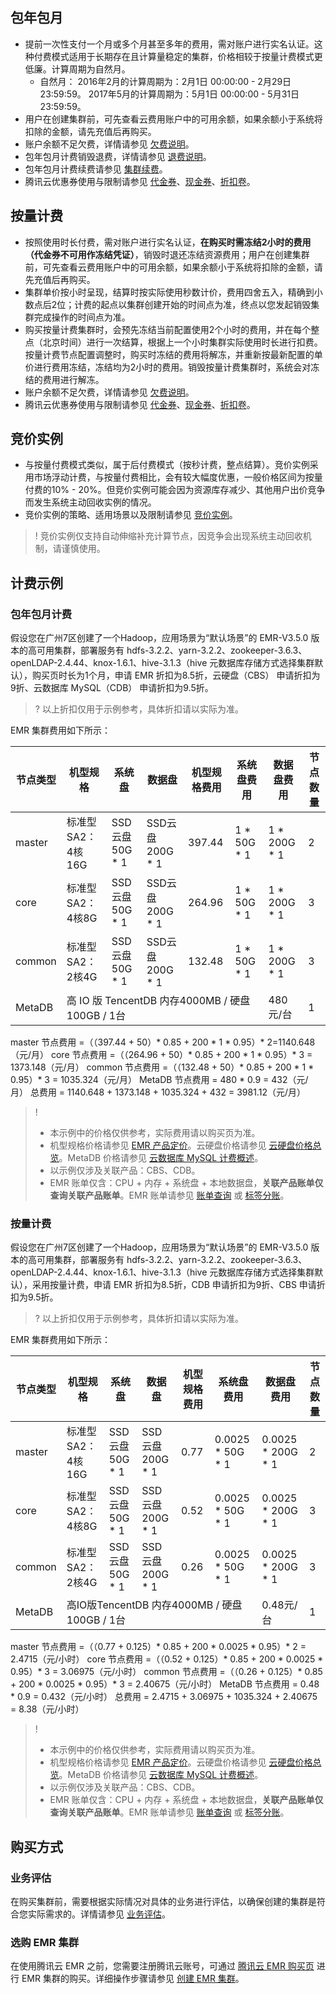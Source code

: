 ## 包年包月
- 提前一次性支付一个月或多个月甚至多年的费用，需对账户进行实名认证。这种付费模式适用于长期存在且计算量稳定的集群，价格相较于按量计费模式更低廉。计算周期为自然月。
	- 自然月：
	2016年2月的计算周期为：2月1日 00:00:00 - 2月29日 23:59:59。
	2017年5月的计算周期为：5月1日 00:00:00 - 5月31日 23:59:59。
- 用户在创建集群前，可先查看云费用账户中的可用余额，如果余额小于系统将扣除的金额，请先充值后再购买。
- 账户余额不足欠费，详情请参见 [欠费说明](https://cloud.tencent.com/document/product/589/37897)。
- 包年包月计费销毁退费，详情请参见 [退费说明](https://cloud.tencent.com/document/product/589/10981)。
- 包年包月计费续费请参见 [集群续费](https://cloud.tencent.com/document/product/589/44851)。
- 腾讯云优惠券使用与限制请参见 [代金券](https://cloud.tencent.com/document/product/555/7428)、[现金券](https://cloud.tencent.com/document/product/555/68605)、[折扣卷](https://cloud.tencent.com/document/product/555/70603)。

## 按量计费
- 按照使用时长付费，需对账户进行实名认证，**在购买时需冻结2小时的费用（代金券不可用作冻结凭证）**，销毁时退还冻结资源费用；用户在创建集群前，可先查看云费用账户中的可用余额，如果余额小于系统将扣除的金额，请先充值后再购买。
- 集群单价按小时呈现，结算时按实际使用秒数计价，费用四舍五入，精确到小数点后2位；计费的起点以集群创建开始的时间点为准，终点以您发起销毁集群完成操作的时间点为准。
- 购买按量计费集群时，会预先冻结当前配置使用2个小时的费用，并在每个整点（北京时间）进行一次结算，根据上一个小时集群实际使用时长进行扣费。按量计费节点配置调整时，购买时冻结的费用将解冻，并重新按最新配置的单价进行费用冻结，冻结均为2小时的费用。销毁按量计费集群时，系统会对冻结的费用进行解冻。
- 账户余额不足欠费，详情请参见 [欠费说明](https://cloud.tencent.com/document/product/589/37897)。
- 腾讯云优惠券使用与限制请参见 [代金券](https://cloud.tencent.com/document/product/555/7428)、[现金券](https://cloud.tencent.com/document/product/555/68605)、[折扣卷](https://cloud.tencent.com/document/product/555/70603)。

## 竞价实例
- 与按量付费模式类似，属于后付费模式（按秒计费，整点结算）。竞价实例采用市场浮动计费，与按量付费相比，会有较大幅度优惠，一般价格区间为按量付费的10% - 20%。但竞价实例可能会因为资源库存减少、其他用户出价竞争而发生系统主动回收实例的情况。
- 竞价实例的策略、适用场景以及限制请参见 [竞价实例](https://cloud.tencent.com/document/product/213/17816)。

>! 竞价实例仅支持自动伸缩补充计算节点，因竞争会出现系统主动回收机制，请谨慎使用。
>

## 计费示例
### 包年包月计费
假设您在广州7区创建了一个Hadoop，应用场景为“默认场景”的 EMR-V3.5.0 版本的高可用集群，部署服务有 hdfs-3.2.2、yarn-3.2.2、zookeeper-3.6.3、openLDAP-2.4.44、knox-1.6.1、hive-3.1.3（hive 元数据库存储方式选择集群默认），购买页时长为1个月，申请 EMR 折扣为8.5折，云硬盘（CBS） 申请折扣为9折、云数据库 MySQL（CDB） 申请折扣为9.5折。
>? 以上折扣仅用于示例参考，具体折扣请以实际为准。

EMR 集群费用如下所示：
<table>
<thead>
<tr>
<th>节点类型</th>
<th>机型规格</th>
<th>系统盘</th>
<th>数据盘</th>
<th>机型规格费用</th>
<th>系统盘费用</th>
<th>数据盘费用</th>
<th>节点数量</th>
</tr>
</thead>
<tbody><tr>
<td>master</td>
<td>标准型SA2：4核16G</td>
<td>SSD云盘50G * 1</td>
<td>SSD云盘200G * 1</td>
<td>397.44</td>
<td>1 * 50G * 1</td>
<td>1 * 200G * 1</td>
<td>2</td>
</tr>
<tr>
<td>core</td>
<td>标准型SA2：4核8G</td>
<td>SSD云盘50G * 1</td>
<td>SSD云盘200G * 1</td>
<td>264.96</td>
<td>1 * 50G * 1</td>
<td>1 * 200G * 1</td>
<td>3</td>
</tr>
<tr>
<td>common</td>
<td>标准型SA2：2核4G</td>
<td>SSD云盘50G * 1</td>
<td>SSD云盘200G * 1</td>
<td>132.48</td>
<td>1 * 50G * 1</td>
<td>1 * 200G * 1</td>
<td>3</td>
</tr>
<tr>
<td>MetaDB</td>
<td colspan=5>高 IO 版 TencentDB 内存4000MB / 硬盘100GB / 1台</td>
<td>480元/台</td>
<td>1</td>
</tr>
</tbody></table>

master 节点费用 =（（397.44 + 50）* 0.85 + 200 * 1 * 0.95）* 2=1140.648（元/月）
core 节点费用 =（（264.96 + 50）* 0.85 + 200 * 1 * 0.95）* 3 = 1373.148（元/月）
common 节点费用 =（（132.48 + 50）* 0.85 + 200 * 1 * 0.95）* 3 = 1035.324（元/月）
MetaDB 节点费用 = 480 * 0.9 = 432（元/月）
总费用 = 1140.648 + 1373.148 + 1035.324 + 432 = 3981.12（元/月）
>! 
>- 本示例中的价格仅供参考，实际费用请以购买页为准。
>- 机型规格价格请参见 [EMR 产品定价](https://buy.cloud.tencent.com/price/emr)。云硬盘价格请参见 [云硬盘价格总览](https://cloud.tencent.com/document/buy-guide/213/2255)。MetaDB 价格请参见 [云数据库 MySQL 计费概述](https://cloud.tencent.com/document/buy-guide/236/18335)。
>- 以示例仅涉及关联产品：CBS、CDB。
>- EMR 账单仅含：CPU + 内存 + 系统盘 + 本地数据盘，**关联产品账单仅查询关联产品账单**。EMR 账单请参见 [账单查询](https://cloud.tencent.com/document/product/589/54093) 或 [标签分账](https://cloud.tencent.com/document/product/589/76211)。

### 按量计费
假设您在广州7区创建了一个Hadoop，应用场景为“默认场景”的 EMR-V3.5.0 版本的高可用集群，部署服务有 hdfs-3.2.2、yarn-3.2.2、zookeeper-3.6.3、openLDAP-2.4.44、knox-1.6.1、hive-3.1.3（hive 元数据库存储方式选择集群默认），采用按量计费，申请 EMR 折扣为8.5折，CDB 申请折扣为9折、CBS 申请折扣为9.5折。
>? 以上折扣仅用于示例参考，具体折扣请以实际为准。

EMR 集群费用如下所示：
<table>
<thead>
<tr>
<th>节点类型</th>
<th>机型规格</th>
<th>系统盘</th>
<th>数据盘</th>
<th>机型规格费用</th>
<th>系统盘费用</th>
<th>数据盘费用</th>
<th>节点数量</th>
</tr>
</thead>
<tbody><tr>
<td>master</td>
<td>标准型SA2：4核16G</td>
<td>SSD云盘50G * 1</td>
<td>SSD云盘200G * 1</td>
<td>0.77</td>
<td>0.0025 * 50G * 1</td>
<td>0.0025 * 200G * 1</td>
<td>2</td>
</tr>
<tr>
<td>core</td>
<td>标准型SA2：4核8G</td>
<td>SSD云盘50G * 1</td>
<td>SSD云盘200G * 1</td>
<td>0.52</td>
<td>0.0025 * 50G * 1</td>
<td>0.0025 * 200G * 1</td>
<td>3</td>
</tr>
<tr>
<td>common</td>
<td>标准型SA2：2核4G</td>
<td>SSD云盘50G * 1</td>
<td>SSD云盘200G * 1</td>
<td>0.26</td>
<td>0.0025 * 50G * 1</td>
<td>0.0025 * 200G * 1</td>
<td>3</td>
</tr>
<tr>
<td>MetaDB</td>
<td colspan=5>高IO版TencentDB 内存4000MB / 硬盘100GB / 1台</td>
<td>0.48元/台</td>
<td>1</td>
</tr>
</tbody></table>

master 节点费用 =（（0.77 + 0.125）* 0.85 + 200 * 0.0025 * 0.95）* 2 = 2.4715（元/小时）
core 节点费用 =（（0.52 + 0.125）* 0.85 + 200 * 0.0025 * 0.95）* 3 = 3.06975（元/小时）
common 节点费用 =（（0.26 + 0.125）* 0.85 + 200 * 0.0025 * 0.95）* 3 = 2.40675（元/小时）
MetaDB 节点费用 = 0.48 * 0.9 = 0.432（元/小时）
总费用 = 2.4715 + 3.06975 + 1035.324 + 2.40675 = 8.38（元/小时）
>! 
>- 本示例中的价格仅供参考，实际费用请以购买页为准。
>- 机型规格价格请参见 [EMR 产品定价](https://buy.cloud.tencent.com/price/emr)。云硬盘价格请参见 [云硬盘价格总览](https://cloud.tencent.com/document/buy-guide/213/2255)。MetaDB 价格请参见 [云数据库 MySQL 计费概述](https://cloud.tencent.com/document/buy-guide/236/18335)。
>- 以示例仅涉及关联产品：CBS、CDB。
>- EMR 账单仅含：CPU + 内存 + 系统盘 + 本地数据盘，**关联产品账单仅查询关联产品账单**。EMR 账单请参见 [账单查询](https://cloud.tencent.com/document/product/589/54093) 或 [标签分账](https://cloud.tencent.com/document/product/589/76211)。


## 购买方式
### 业务评估
在购买集群前，需要根据实际情况对具体的业务进行评估，以确保创建的集群是符合您实际需求的。详情请参见 [业务评估](https://cloud.tencent.com/document/product/589/10982)。
### 选购 EMR 集群
在使用腾讯云 EMR 之前，您需要注册腾讯云账号，可通过 [腾讯云 EMR 购买页](https://buy.cloud.tencent.com/emr) 进行 EMR 集群的购买。详细操作步骤请参见 [创建 EMR 集群](https://cloud.tencent.com/document/product/589/10981)。
